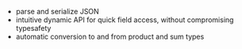 - parse and serialize JSON
- intuitive dynamic API for quick field access, without compromising typesafety
- automatic conversion to and from product and sum types
